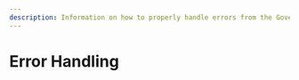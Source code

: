```yaml
---
description: Information on how to properly handle errors from the Governance SDK.
---
```


# Error Handling

